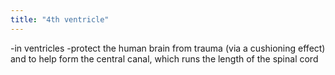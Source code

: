 ```yaml
---
title: "4th ventricle"
---
```

-in ventricles
-protect the human brain from trauma (via a cushioning effect) and to help form the central canal, which runs the length of the spinal cord

